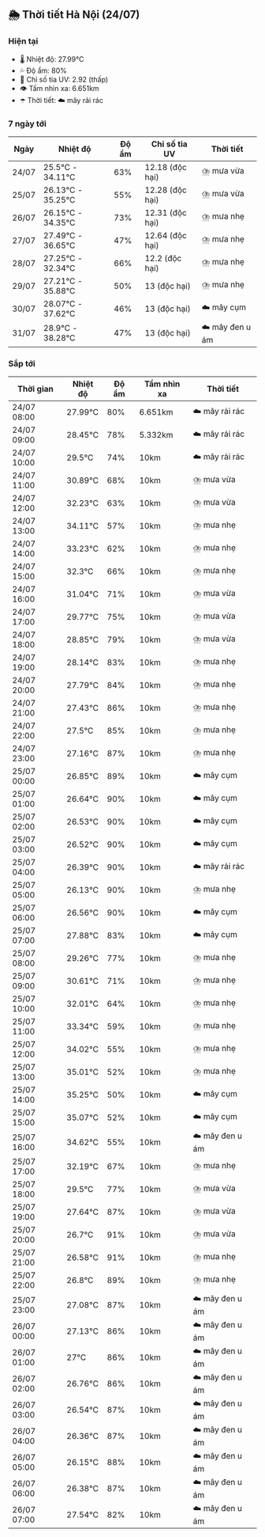 ## 🌦️ Thời tiết Hà Nội (24/07)

### Hiện tại

- 🌡️ Nhiệt độ: 27.99℃
- 💦 Độ ẩm: 80%
- 🌟 Chỉ số tia UV: 2.92 (thấp)
- 👁️ Tầm nhìn xa: 6.651km
- ☂️ Thời tiết: ☁️ mây rải rác

### 7 ngày tới

| Ngày | Nhiệt độ | Độ ẩm | Chỉ số tia UV | Thời tiết |
| --- | --- | --- | --- | --- |
| 24/07 | 25.5℃ - 34.11℃ | 63% | 12.18 (độc hại) | ⛈️ mưa vừa |
| 25/07 | 26.13℃ - 35.25℃ | 55% | 12.28 (độc hại) | ⛈️ mưa vừa |
| 26/07 | 26.15℃ - 34.35℃ | 73% | 12.31 (độc hại) | ⛈️ mưa nhẹ |
| 27/07 | 27.49℃ - 36.65℃ | 47% | 12.64 (độc hại) | ⛈️ mưa nhẹ |
| 28/07 | 27.25℃ - 32.34℃ | 66% | 12.2 (độc hại) | ⛈️ mưa nhẹ |
| 29/07 | 27.21℃ - 35.88℃ | 50% | 13 (độc hại) | ⛈️ mưa nhẹ |
| 30/07 | 28.07℃ - 37.62℃ | 46% | 13 (độc hại) | ☁️ mây cụm |
| 31/07 | 28.9℃ - 38.28℃ | 47% | 13 (độc hại) | ☁️ mây đen u ám |

### Sắp tới

| Thời gian | Nhiệt độ | Độ ẩm | Tầm nhìn xa | Thời tiết |
| --- | --- | --- | --- | --- |
| 24/07 08:00 | 27.99℃ | 80% | 6.651km | ☁️ mây rải rác |
| 24/07 09:00 | 28.45℃ | 78% | 5.332km | ☁️ mây rải rác |
| 24/07 10:00 | 29.5℃ | 74% | 10km | ☁️ mây rải rác |
| 24/07 11:00 | 30.89℃ | 68% | 10km | ⛈️ mưa vừa |
| 24/07 12:00 | 32.23℃ | 63% | 10km | ⛈️ mưa vừa |
| 24/07 13:00 | 34.11℃ | 57% | 10km | ⛈️ mưa nhẹ |
| 24/07 14:00 | 33.23℃ | 62% | 10km | ⛈️ mưa nhẹ |
| 24/07 15:00 | 32.3℃ | 66% | 10km | ⛈️ mưa nhẹ |
| 24/07 16:00 | 31.04℃ | 71% | 10km | ⛈️ mưa vừa |
| 24/07 17:00 | 29.77℃ | 75% | 10km | ⛈️ mưa vừa |
| 24/07 18:00 | 28.85℃ | 79% | 10km | ⛈️ mưa vừa |
| 24/07 19:00 | 28.14℃ | 83% | 10km | ⛈️ mưa nhẹ |
| 24/07 20:00 | 27.79℃ | 84% | 10km | ⛈️ mưa nhẹ |
| 24/07 21:00 | 27.43℃ | 86% | 10km | ⛈️ mưa nhẹ |
| 24/07 22:00 | 27.5℃ | 85% | 10km | ⛈️ mưa nhẹ |
| 24/07 23:00 | 27.16℃ | 87% | 10km | ⛈️ mưa nhẹ |
| 25/07 00:00 | 26.85℃ | 89% | 10km | ☁️ mây cụm |
| 25/07 01:00 | 26.64℃ | 90% | 10km | ☁️ mây cụm |
| 25/07 02:00 | 26.53℃ | 90% | 10km | ☁️ mây cụm |
| 25/07 03:00 | 26.52℃ | 90% | 10km | ☁️ mây cụm |
| 25/07 04:00 | 26.39℃ | 90% | 10km | ☁️ mây rải rác |
| 25/07 05:00 | 26.13℃ | 90% | 10km | ⛈️ mưa nhẹ |
| 25/07 06:00 | 26.56℃ | 90% | 10km | ☁️ mây cụm |
| 25/07 07:00 | 27.88℃ | 83% | 10km | ☁️ mây cụm |
| 25/07 08:00 | 29.26℃ | 77% | 10km | ⛈️ mưa nhẹ |
| 25/07 09:00 | 30.61℃ | 71% | 10km | ⛈️ mưa nhẹ |
| 25/07 10:00 | 32.01℃ | 64% | 10km | ⛈️ mưa nhẹ |
| 25/07 11:00 | 33.34℃ | 59% | 10km | ⛈️ mưa nhẹ |
| 25/07 12:00 | 34.02℃ | 55% | 10km | ⛈️ mưa nhẹ |
| 25/07 13:00 | 35.01℃ | 52% | 10km | ⛈️ mưa nhẹ |
| 25/07 14:00 | 35.25℃ | 50% | 10km | ☁️ mây cụm |
| 25/07 15:00 | 35.07℃ | 52% | 10km | ☁️ mây cụm |
| 25/07 16:00 | 34.62℃ | 55% | 10km | ☁️ mây đen u ám |
| 25/07 17:00 | 32.19℃ | 67% | 10km | ⛈️ mưa nhẹ |
| 25/07 18:00 | 29.5℃ | 77% | 10km | ⛈️ mưa vừa |
| 25/07 19:00 | 27.64℃ | 87% | 10km | ⛈️ mưa vừa |
| 25/07 20:00 | 26.7℃ | 91% | 10km | ⛈️ mưa vừa |
| 25/07 21:00 | 26.58℃ | 91% | 10km | ⛈️ mưa nhẹ |
| 25/07 22:00 | 26.8℃ | 89% | 10km | ⛈️ mưa nhẹ |
| 25/07 23:00 | 27.08℃ | 87% | 10km | ☁️ mây đen u ám |
| 26/07 00:00 | 27.13℃ | 86% | 10km | ☁️ mây đen u ám |
| 26/07 01:00 | 27℃ | 86% | 10km | ☁️ mây đen u ám |
| 26/07 02:00 | 26.76℃ | 86% | 10km | ☁️ mây đen u ám |
| 26/07 03:00 | 26.54℃ | 87% | 10km | ☁️ mây đen u ám |
| 26/07 04:00 | 26.36℃ | 87% | 10km | ☁️ mây đen u ám |
| 26/07 05:00 | 26.15℃ | 88% | 10km | ☁️ mây đen u ám |
| 26/07 06:00 | 26.38℃ | 87% | 10km | ☁️ mây đen u ám |
| 26/07 07:00 | 27.54℃ | 82% | 10km | ☁️ mây đen u ám |
